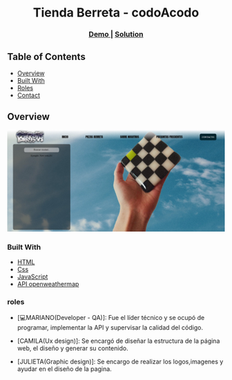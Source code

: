 <h1 align="center">Tienda Berreta - codoAcodo</h1>



<div align="center">
  <h3>
    <a href="https://mariangmz.github.io/Proyecto-Tienda-Berreta/">
      Demo
    </a>
    <span> | </span>
    <a href="https://github.com/MarianGmz/Proyecto-Tienda-Berreta.git">
      Solution
    </a>
    
  </h3>
</div>

## Table of Contents

- [Overview](#overview)
- [Built With](#built-with)
- [Roles](#roles)
- [Contact](#contact)

<!-- OVERVIEW -->

## Overview

![screenshot](https://github.com/MarianGmz/Proyecto-Tienda-Berreta/blob/main/berreta.jpg)


### Built With

<!-- This section should list any major frameworks that you built your project using. Here are a few examples.-->

- [HTML]([https://reactjs.org/](https://developer.mozilla.org/es/docs/Web/HTML))
- [Css](https://developer.mozilla.org/es/docs/Web/CSS)
- [JavaScript](https://developer.mozilla.org/es/docs/Web/JavaScript)
- [API openweathermap](https://openweathermap.org/current)

 
### roles

- [💻MARIANO(Developer - QA)]: Fue el líder técnico y se ocupó de programar, implementar la API y supervisar la calidad del código.

- [CAMILA(Ux design)]: Se encargó de diseñar la estructura de la página web, el diseño y generar su contenido.

- [JULIETA(Graphic design)]: Se encargo de realizar los logos,imagenes y ayudar en el diseño de la pagina.

